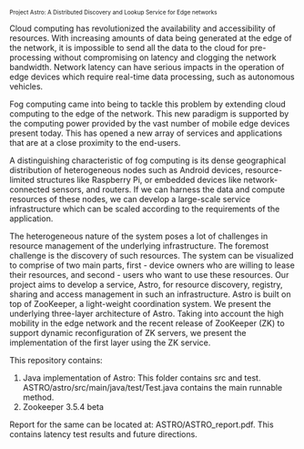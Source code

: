 <p style="font-size:10px;">Project Astro: A Distributed Discovery and Lookup Service for Edge networks</p>

  <p>Cloud computing has revolutionized the availability and accessibility of resources. With increasing amounts of data
being generated at the edge of the network, it is impossible to send all the data to the cloud for pre-processing without compromising on latency and clogging the network bandwidth. Network latency can have serious impacts in the operation of
edge devices which require real-time data processing, such as autonomous vehicles.</p>
  <p>Fog computing came into being to tackle this problem by extending cloud computing to the edge of the network. This new paradigm is supported by the computing power provided by the vast number of mobile edge devices present today. This has opened a new array of services and applications that are at a close proximity to the end-users.</p>
  <p>A distinguishing characteristic of fog computing is its dense geographical distribution of heterogeneous nodes such
as Android devices, resource-limited structures like Raspberry Pi, or embedded devices like network-connected sensors,
and routers. If we can harness the data and compute resources of these nodes, we can develop a large-scale service infrastructure which can be scaled according to the requirements of the application.</p>
  <p>The heterogeneous nature of the system poses a lot of challenges in resource management of the underlying infrastructure. The foremost challenge is the discovery of such resources. The system can be visualized to comprise of two main parts, first - device owners who are willing to lease their resources, and second - users who want to use these resources. Our project aims to develop a service, Astro, for resource discovery, registry, sharing and access management in such an infrastructure. Astro is built on top of ZooKeeper, a light-weight coordination system. We present the underlying three-layer architecture of Astro. Taking into account the high mobility in the edge network and the recent release of ZooKeeper (ZK) to support dynamic reconfiguration of ZK servers, we present the implementation of the first layer using the ZK service.</p>
  
This repository contains:
1. Java implementation of Astro: This folder contains src and test. ASTRO/astro/src/main/java/test/Test.java contains the main runnable method. 
2. Zookeeper 3.5.4 beta 

Report for the same can be located at: ASTRO/ASTRO_report.pdf. This contains latency test results and future directions. 
